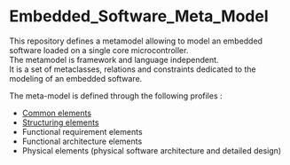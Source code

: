 # Embedded_Software_Meta_Model

This repository defines a metamodel allowing to model an embedded software
loaded on a single core microcontroller.  
The metamodel is framework and language independent.  
It is a set of metaclasses, relations and constraints dedicated to the modeling
of an embedded software.

The meta-model is defined through the following profiles :
* [Common elements](Common_Elements/Common_Elements.md)
* [Structuring elements](Structuring_Elements/Structuring_Elements.md)
* Functional requirement elements
* Functional architecture elements
* Physical elements (physical software architecture and detailed design)
